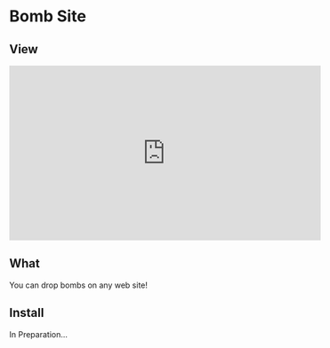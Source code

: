 # Bomb Site


## View

<iframe width="560" height="315" src="https://www.youtube.com/embed/VQhKsFZDyzA" frameborder="0" allow="accelerometer; autoplay; clipboard-write; encrypted-media; gyroscope; picture-in-picture" allowfullscreen></iframe>


## What
You can drop bombs on any web site!

## Install
In Preparation...
